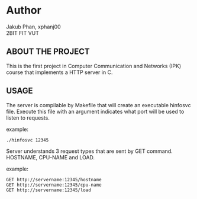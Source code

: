 # Author
Jakub Phan, xphanj00<br />
2BIT FIT VUT

## ABOUT THE PROJECT 
This is the first project in Computer Communication and Networks (IPK) course that implements a HTTP server in C. 

## USAGE
The server is compilable by Makefile that will create an executable hinfosvc file. Execute this file with an argument indicates what port will be used to listen to requests.

example:<br />
```
./hinfosvc 12345
```

Server understands 3 request types that are sent by GET command. HOSTNAME, CPU-NAME and LOAD.

example:<br />
```
GET http://servername:12345/hostname
GET http://servername:12345/cpu-name
GET http://servername:12345/load
```
